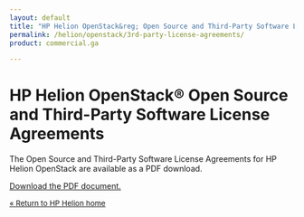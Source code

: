 ```yaml
---
layout: default
title: "HP Helion OpenStack&reg; Open Source and Third-Party Software License Agreements"
permalink: /helion/openstack/3rd-party-license-agreements/
product: commercial.ga

---
```

<!--PUBLISHED-->

<script> 

function PageRefresh { 
onLoad="window.refresh"
}

PageRefresh();

</script>

<!--
<p style="font-size: small;"> <a href="/helion/openstack/eula/">&#9664; PREV | <a href="/helion/openstack/">&#9650; UP</a> | <a href="/helion/openstack/siteindex/">NEXT &#9654;</a> </p>
-->

<h1 id="hp-helion-openstack-beta-open-source-and-third-party-software-license-agreements">HP Helion OpenStack&reg; Open Source and Third-Party Software License Agreements</h1>

The Open Source and Third-Party Software License Agreements for HP Helion OpenStack are available as a PDF download.

<a href="http://g4ab5833062539391ca85f3382e39498a.cdn.hpcloudsvc.com/3rd-Party-OS-Licenses/HP_Helion_OpenStack_OS_and_3rd_Party_Software_License_Agreements.pdf">Download the PDF document.</a>


<p style="font-size: small;"> <a href="/helion/"> &#171; Return to HP Helion  home </a> </p>




